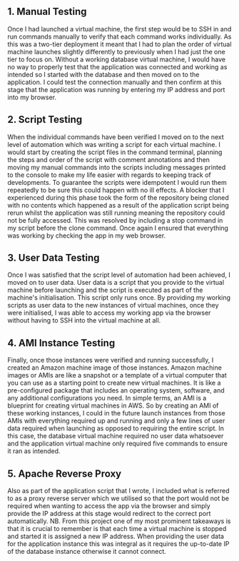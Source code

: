 ## 1. Manual Testing
Once I had launched a virtual machine, the first step would be to SSH in and run commands manually to verify that each command works individually. As this was a two-tier deployment it meant that I had to plan the order of virtual machine launches slightly differently to previously when I had just the one tier to focus on. Without a working database virtual machine, I would have no way to properly test that the application was connected and working as intended so I started with the database and then moved on to the application. I could test the connection manually and then confirm at this stage that the application was running by entering my IP address and port into my browser.
## 2. Script Testing
When the individual commands have been verified I moved on to the next level of automation which was writing a script for each virtual machine. I would start by creating the script files in the command terminal, planning the steps and order of the script with comment annotations and then moving my manual commands into the scripts including messages printed to the console to make my life easier with regards to keeping track of developments. To guarantee the scripts were idempotent I would run them repeatedly to be sure this could happen with no ill effects. A blocker that I experienced during this phase took the form of the repository being cloned with no contents which happened as a result of the application script being rerun whilst the application was still running meaning the repository could not be fully accessed. This was resolved by including a stop command in my script before the clone command. Once again I ensured that everything was working by checking the app in my web browser.
## 3. User Data Testing
Once I was satisfied that the script level of automation had been achieved, I moved on to user data. User data is a script that you provide to the virtual machine before launching and the script is executed as part of the machine's initialisation. This script only runs once. By providing my working scripts as user data to the new instances of virtual machines, once they were initialised, I was able to access my working app via the browser without having to SSH into the virtual machine at all.
## 4. AMI Instance Testing
Finally, once those instances were verified and running successfully, I created an Amazon machine image of those instances. Amazon machine images or AMIs are like a snapshot or a template of a virtual computer that you can use as a starting point to create new virtual machines. It is like a pre-configured package that includes an operating system, software, and any additional configurations you need. In simple terms, an AMI is a blueprint for creating virtual machines in AWS. So by creating an AMI of these working instances, I could in the future launch instances from those AMIs with everything required up and running and only a few lines of user data required when launching as opposed to requiring the entire script. In this case, the database virtual machine required no user data whatsoever and the application virtual machine only required five commands to ensure it ran as intended.
## 5. Apache Reverse Proxy
Also as part of the application script that I wrote, I included what is referred to as a proxy reverse server which we utilised so that the port would not be required when wanting to access the app via the browser and simply provide the IP address at this stage would redirect to the correct port automatically.
NB. From this project one of my most prominent takeaways is that it is crucial to remember is that each time a virtual machine is stopped and started it is assigned a new IP address. When providing the user data for the application instance this was integral as it requires the up-to-date IP of the database instance otherwise it cannot connect.
